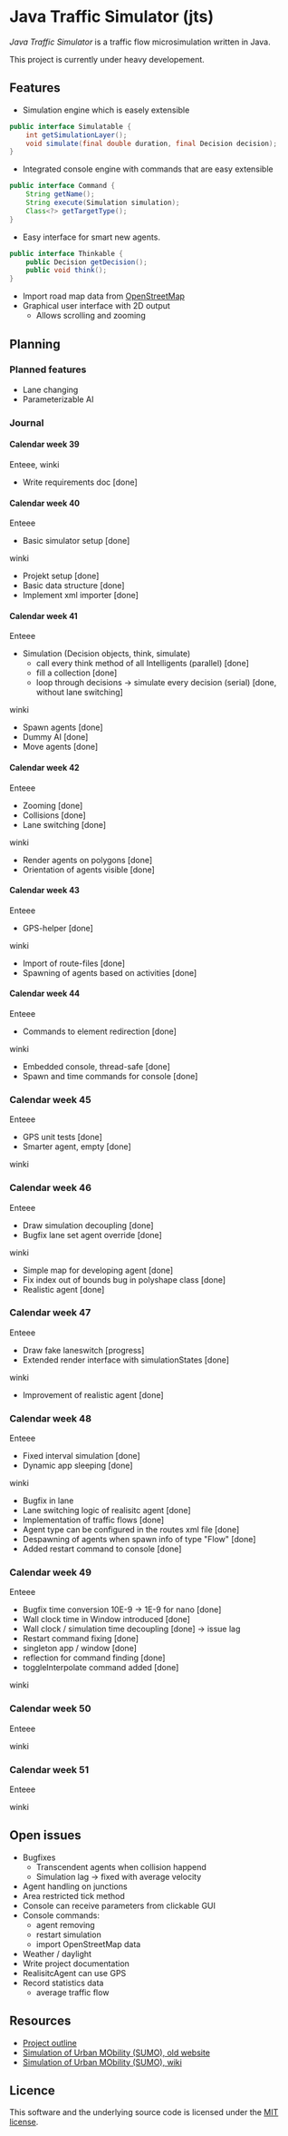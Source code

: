 # Java Traffic Simulator (jts)

*Java Traffic Simulator* is a traffic flow microsimulation written in Java.

This project is currently under heavy developement.

## Features

* Simulation engine which is easely extensible

```java
public interface Simulatable {
    int getSimulationLayer();
    void simulate(final double duration, final Decision decision);
}
```

* Integrated console engine with commands that are easy extensible

```java
public interface Command {
    String getName();
    String execute(Simulation simulation);
    Class<?> getTargetType();
}
```

* Easy interface for smart new agents.

```java
public interface Thinkable {
    public Decision getDecision();
    public void think();
}
```

* Import road map data from [OpenStreetMap][osm]
* Graphical user interface with 2D output
  * Allows scrolling and zooming


## Planning

### Planned features

* Lane changing
* Parameterizable AI


### Journal

#### Calendar week 39

Enteee, winki

* Write requirements doc [done]

#### Calendar week 40

Enteee
* Basic simulator setup [done]

winki
* Projekt setup [done]
* Basic data structure [done]
* Implement xml importer [done]

#### Calendar week 41

Enteee
* Simulation (Decision objects, think, simulate)
  * call every think method of all Intelligents (parallel) [done]
  * fill a collection [done]
  * loop through decisions -> simulate every decision (serial) [done, without lane switching]

winki
* Spawn agents [done]
* Dummy AI [done]
* Move agents [done]

#### Calendar week 42

Enteee
* Zooming [done]
* Collisions [done]
* Lane switching [done]

winki
* Render agents on polygons [done]
* Orientation of agents visible [done]

#### Calendar week 43

Enteee
* GPS-helper [done]

winki
* Import of route-files [done]
* Spawning of agents based on activities [done]

#### Calendar week 44

Enteee
* Commands to element redirection [done]

winki
* Embedded console, thread-safe [done]
* Spawn and time commands for console [done]

### Calendar week 45

Enteee
* GPS unit tests [done]
* Smarter agent, empty [done]

winki

### Calendar week 46

Enteee
* Draw simulation decoupling [done]
* Bugfix lane set agent override [done]

winki
* Simple map for developing agent [done]
* Fix index out of bounds bug in polyshape class [done]
* Realistic agent [done]

### Calendar week 47

Enteee
* Draw fake laneswitch [progress]
* Extended render interface with simulationStates [done] 

winki
* Improvement of realistic agent [done]

### Calendar week 48

Enteee

* Fixed interval simulation [done]
* Dynamic app sleeping [done]

winki
* Bugfix in lane
* Lane switching logic of realisitc agent [done]
* Implementation of traffic flows [done]
* Agent type can be configured in the routes xml file [done]
* Despawning of agents when spawn info of type "Flow" [done]
* Added restart command to console [done]

### Calendar week 49

Enteee
* Bugfix time conversion 10E-9 -> 1E-9 for nano [done]
* Wall clock time in Window introduced [done]
* Wall clock / simulation time decoupling [done] -> issue lag
* Restart command fixing [done]
* singleton app / window [done]
* reflection for command finding [done]
* toggleInterpolate command added [done]

winki

### Calendar week 50

Enteee

winki

### Calendar week 51

Enteee

winki

## 

## Open issues

* Bugfixes
  * Transcendent agents when collision happend
  * Simulation lag -> fixed with average velocity
* Agent handling on junctions
* Area restricted tick method
* Console can receive parameters from clickable GUI
* Console commands:
  * agent removing
  * restart simulation
  * import OpenStreetMap data
* Weather / daylight
* Write project documentation
* RealisitcAgent can use GPS
* Record statistics data
  * average traffic flow

## Resources

* [Project outline][projoutl]
* [Simulation of Urban MObility (SUMO), old website][sumoweb]
* [Simulation of Urban MObility (SUMO), wiki][sumowiki]

## Licence

This software and the underlying source code is licensed under the [MIT license][license].




[osm]:http://www.openstreetmap.ch/
[projoutl]:https://staff.hti.bfh.ch/swp1/Projekt_1/projects.html
[sumoweb]:http://web.archive.org/web/20140625054800/http://sumo-sim.org/
[sumowiki]:http://sumo.dlr.de/wiki/Main_Page

[license]:http://opensource.org/licenses/mit-license.php
